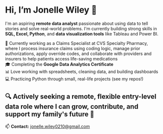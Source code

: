 # Hi, I’m Jonelle Wiley 👋

I'm an aspiring **remote data analyst** passionate about using data to tell stories and solve real-world problems. I'm currently building strong skills in **SQL, Excel, Python**, and **data visualization tools** like Tableau and Power BI.

💼 Currently working as a Claims Specialist at CVS Specialty Pharmacy, where I process insurance claims using coding logic, manage prior authorizations, apply override codes, and collaborate with providers and insurers to help patients access life-saving medications  
🎓 Completing the **Google Data Analytics Certificate**  
📊 Love working with spreadsheets, cleaning data, and building dashboards  
💻 Practicing Python through small, real-life projects (see my repos!)  

🔍 Actively seeking a **remote, flexible entry-level data role** where I can grow, contribute, and support my family's future 💖
---

📫 **Contact:** jonelle.wiley0210@gmail.com
